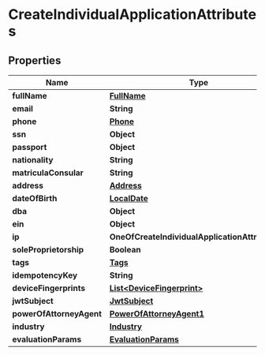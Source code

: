 # CreateIndividualApplicationAttributes

## Properties
Name | Type | Description | Notes
------------ | ------------- | ------------- | -------------
**fullName** | [**FullName**](FullName.md) |  | 
**email** | **String** |  | 
**phone** | [**Phone**](Phone.md) |  | 
**ssn** | **Object** |  |  [optional]
**passport** | **Object** |  |  [optional]
**nationality** | **String** |  |  [optional]
**matriculaConsular** | **String** |  |  [optional]
**address** | [**Address**](Address.md) |  | 
**dateOfBirth** | [**LocalDate**](LocalDate.md) |  | 
**dba** | **Object** |  |  [optional]
**ein** | **Object** |  |  [optional]
**ip** | **OneOfCreateIndividualApplicationAttributesIp** |  |  [optional]
**soleProprietorship** | **Boolean** |  |  [optional]
**tags** | [**Tags**](Tags.md) |  |  [optional]
**idempotencyKey** | **String** |  |  [optional]
**deviceFingerprints** | [**List&lt;DeviceFingerprint&gt;**](DeviceFingerprint.md) |  |  [optional]
**jwtSubject** | [**JwtSubject**](JwtSubject.md) |  |  [optional]
**powerOfAttorneyAgent** | [**PowerOfAttorneyAgent1**](PowerOfAttorneyAgent1.md) |  |  [optional]
**industry** | [**Industry**](Industry.md) |  |  [optional]
**evaluationParams** | [**EvaluationParams**](EvaluationParams.md) |  |  [optional]
